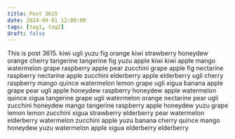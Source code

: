 ```yaml
---
title: Post 3615
date: 2024-09-01 12:00:00
tags: [tag1, tag2]
draft: false
---
```

This is post 3615.
kiwi
ugli
yuzu
fig
orange
kiwi
strawberry
honeydew
orange
cherry
tangerine
tangerine
fig
yuzu
apple
kiwi
kiwi
apple
mango
watermelon
grape
raspberry
apple
pear
zucchini
grape
apple
fig
nectarine
raspberry
nectarine
apple
zucchini
elderberry
apple
elderberry
ugli
cherry
raspberry
mango
quince
watermelon
lemon
grape
ugli
xigua
banana
apple
grape
pear
ugli
apple
honeydew
raspberry
honeydew
apple
watermelon
quince
xigua
tangerine
grape
ugli
watermelon
orange
nectarine
pear
ugli
zucchini
honeydew
mango
tangerine
raspberry
apple
honeydew
yuzu
grape
lemon
lemon
zucchini
xigua
strawberry
elderberry
pear
watermelon
elderberry
watermelon
zucchini
apple
yuzu
banana
cherry
quince
mango
honeydew
yuzu
watermelon
apple
xigua
elderberry
elderberry

